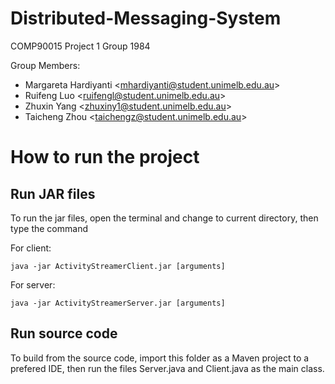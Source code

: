 # Distributed-Messaging-System

COMP90015 Project 1 Group 1984

Group Members:
- Margareta Hardiyanti	\<mhardiyanti@student.unimelb.edu.au\>
- Ruifeng Luo			    \<ruifengl@student.unimelb.edu.au\>
- Zhuxin Yang			    \<zhuxiny1@student.unimelb.edu.au\>
- Taicheng Zhou			  \<taichengz@student.unimelb.edu.au\>

How to run the project
==========================================
Run JAR files
-----------------------------------------
To run the jar files, open the terminal and change to current directory,
then type the command

For client:
```
java -jar ActivityStreamerClient.jar [arguments]
```
For server:
```
java -jar ActivityStreamerServer.jar [arguments]
```

Run source code
-----------------------------------------
To build from the source code,
import this folder as a Maven project to a prefered IDE,
then run the files Server.java and Client.java as the main class.

